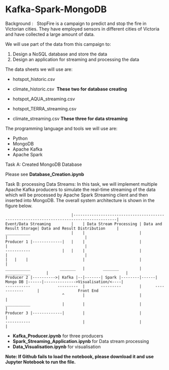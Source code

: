 # Kafka-Spark-MongoDB

Background :
  StopFire is a campaign to predict and stop the fire in Victorian cities. They have employed sensors in different cities of Victoria and have collected a large amount of data. 

We will use part of the data from this campaign to:
1. Design a NoSQL database and store the data
2. Design an application for streaming and processing the data

The data sheets we will use are:
- hotspot_historic.csv  
- climate_historic.csv 
      **These two for database creating**

- hotspot_AQUA_streaming.csv 
- hotspot_TERRA_streaming.csv 
- climate_streaming.csv
      **These three for data streaming**

The programming language and tools we will use are:
- Python  
- MongoDB
- Apache Kafka
- Apache Spark


Task A: Created MongoDB Database

Please see **Database_Creation.ipynb**



Task B: processing Data Streams:
In this task, we will implement multiple Apache Kafka producers to simulate the real-time streaming of the data which will be processed by Apache Spark Streaming client and then inserted into MongoDB. 
The overall system architecture is shown in the figure below. 

```
                             |-----------------------------------------------------------------------------------------|
Event/Data Streaming         |    | Data Stream Processing | Data and Result Storage| Data and Result Distribution     |
___________                  |    |                        |                        |                                  |
Producer 1 |-------------|   |    |                        |                        |                                  |
-----------              |   |    |                        |                        |                                  |                                          |   |    |                        |                        |                                  |
___________             _______   |        _______         |      ___________       |                                  |
Producer 2 |---------->| Kafka |--|-------| Spark |--------|------| Mongo DB |------|-------------->Visualisation/<----|     
-----------            ---------  |       ---------        |      ------------      |                 Front End
                         ^        |                        |                        |
___________              |        |                        |                        |
Producer 3 |-------------|        |                        |                        |
-----------                       |                        |                        |

```

- **Kafka_Producer.ipynb** for three producers
- **Spark_Streaming_Application.ipynb** for Data stream processing
- **Data_Visualisation.ipynb** for visualisation



**Note: If Github fails to load the notebook, please download it and use Jupyter Notebook to run the file.**
 
 
 
